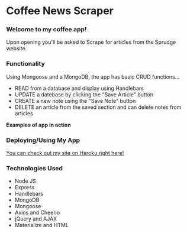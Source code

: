 # Coffee News Scraper 

### Welcome to my coffee app!

Upon opening you'll be asked to Scrape for articles from the Sprudge website.

### Functionality
Using Mongoose and a MongoDB, the app has basic CRUD functions...

* READ from a database and display using Handlebars
* UPDATE a datebase by clicking the "Save Article" button 
* CREATE a new note using the "Save Note" button
* DELETE an article from the saved section and can delete notes from articles

**Examples of app in action**  


### Deploying/Using My App

[You can check out my site on Heroku right here!](https://obscure-shelf-20163.herokuapp.com)

### Technologies Used
* Node JS
* Express 
* Handlebars 
* MongoDB
* Mongoose
* Axios and Cheerio
* jQuery and AJAX
* Materialize and HTML
